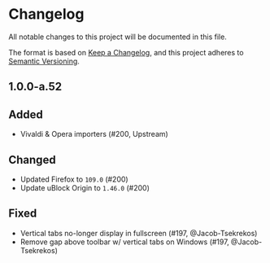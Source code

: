 # Changelog

All notable changes to this project will be documented in this file.

The format is based on [Keep a Changelog](https://keepachangelog.com/en/1.0.0/),
and this project adheres to [Semantic Versioning](https://semver.org/spec/v2.0.0.html).

## 1.0.0-a.52 

## Added
- Vivaldi & Opera importers (#200, Upstream)

## Changed
- Updated Firefox to `109.0` (#200)
- Update uBlock Origin to `1.46.0` (#200)

## Fixed
- Vertical tabs no-longer display in fullscreen (#197, @Jacob-Tsekrekos)
- Remove gap above toolbar w/ vertical tabs on Windows (#197, @Jacob-Tsekrekos)
